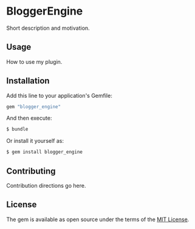 # BloggerEngine
Short description and motivation.

## Usage
How to use my plugin.

## Installation
Add this line to your application's Gemfile:

```ruby
gem "blogger_engine"
```

And then execute:
```bash
$ bundle
```

Or install it yourself as:
```bash
$ gem install blogger_engine
```

## Contributing
Contribution directions go here.

## License
The gem is available as open source under the terms of the [MIT License](https://opensource.org/licenses/MIT).
